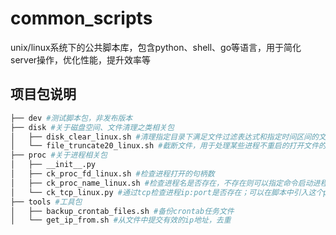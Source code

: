 # common_scripts
unix/linux系统下的公共脚本库，包含python、shell、go等语言，用于简化server操作，优化性能，提升效率等

## 项目包说明

```bash
├── dev #测试脚本包，非发布版本
├── disk #关于磁盘空间、文件清理之类相关包
│   ├── disk_clear_linux.sh #清理指定目录下满足文件过滤表达式和指定时间区间的文件
│   └── file_truncate20_linux.sh #截断文件，用于处理某些进程不重启的打开文件的大小
├── proc #关于进程相关包
│   ├── __init__.py
│   ├── ck_proc_fd_linux.sh #检查进程打开的句柄数
│   ├── ck_proc_name_linux.sh #检查进程名是否存在，不存在则可以指定命令启动进程
│   └── ck_tcp_linux.py #通过tcp检查进程ip:port是否存在；可以在脚本中引入这个py脚本
├── tools #工具包
│   ├── backup_crontab_files.sh #备份crontab任务文件
│   └── get_ip_from.sh #从文件中提交有效的ip地址，去重

```